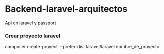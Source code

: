 # Backend-laravel-arquitectos
Api en laravel y passport

### Crear proyecto laravel
composer create-proyect --prefer-dist laravel/laravel nombre_de_proyecto
